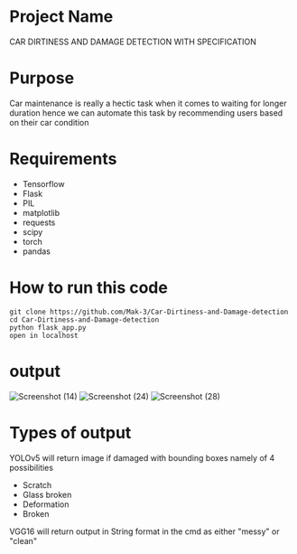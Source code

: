 # Project Name
CAR DIRTINESS AND DAMAGE DETECTION WITH SPECIFICATION

# Purpose
Car maintenance is really a hectic task when it comes to waiting for longer duration hence we can automate this task by recommending users based on their car condition

# Requirements
- Tensorflow
- Flask
- PIL
- matplotlib
- requests
- scipy
- torch
- pandas

# How to run this code
```
git clone https://github.com/Mak-3/Car-Dirtiness-and-Damage-detection
cd Car-Dirtiness-and-Damage-detection
python flask_app.py
open in localhost
```

# output
![Screenshot (14)](https://user-images.githubusercontent.com/75625675/212541145-287ca291-f6ef-4f7b-8e09-f379cb03f828.png)
![Screenshot (24)](https://user-images.githubusercontent.com/75625675/212541862-b306dca6-2b0d-4969-9967-e598c29597e8.png)
![Screenshot (28)](https://user-images.githubusercontent.com/75625675/212541874-a0a5292f-84cb-4197-b640-bf7c9f60b242.png)

# Types of output
YOLOv5 will return image if damaged with bounding boxes namely of 4 possibilities 
- Scratch
- Glass broken
- Deformation
- Broken

VGG16 will return output in String format in the cmd as either "messy" or "clean"
